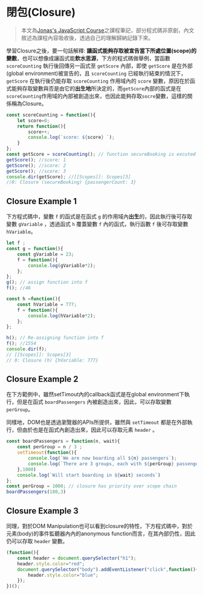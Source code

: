 # 閉包(Closure)
> 本文為[Jonas's JavaScript Course](https://www.udemy.com/course/the-complete-javascript-course/)之課程筆記，部分程式碼非原創，內文敘述為課程內容吸收後，透過自己的理解歸納記錄下來。

學習Closure之後，要一句話解釋: **讓函式能夠存取被宣告當下所處位置(scope)的變數**，也可以想像成讓函式能**飲水思源**，下方的程式碼做舉例，當函數 `scoreCounting` 執行後回傳另一函式至 `getScore` 內部，即使 `getScore` 是在外部(global environment)被宣告的，且 `scoreCounting` 已經執行結束的情況下， `getScore` 在執行後仍能存取 `scoreCounting` 作用域內的 `score` 變數，原因在於函式能夠存取變數與否是由它的**出生地**所決定的，而`getScore`內部的函式是在`scoreCounting`作用域的內部被創造出來，也因此能夠存取`socre`變數，這樣的關係稱為Closure。

```js
const scoreCounting = function(){
    let score=0;
    return function(){
        score++;
        console.log(`score: ${score} `);
    }
};
const getScore = scoreCounting(); // function secureBooking is excuted and returned a function to booker
getScore(); //score: 1
getScore(); //score: 2 
getScore(); //score: 3
console.dir(getScore); //[[Scopes]]: Scopes[3]
//0: Closure (secureBooking) {passengerCount: 3}
```
## Closure Example 1

下方程式碼中，變數 `f` 的函式是在函式 `g` 的作用域內**出生**的，因此執行後可存取變數 `gVariable` ，透過函式 `h` 覆蓋變數 `f` 內的函式，執行函數 `f` 後可存取變數 `hVariable`。

```js
let f ;
const g = function(){
    const gVariable = 23;
    f = function(){
        console.log(gVariable*2);
    };
};
g(); // assign function into f
f(); //46

const h =function(){
    const hVariable = 777;
    f = function(){
        console.log(hVariable*2);
    };
};

h(); // Re-assigning function into f
f(); //1554
console.dir(f); 
// [[Scopes]]: Scopes[3]
// 0: Closure (h) {hVariable: 777}
```

## Closure Example 2

在下方範例中，雖然setTimout內的callback函式是在global environment下執行，但是在函式 `boardPassengers` 內被創造出來，因此，可以存取變數 `perGroup`。

同樣地，DOM也是透過瀏覽器的APIs所提供，雖然與 `setTimeout` 都是在外部執行，但由於也是在函式內創造出來，因此可以存取元素 `header` 。

```js
const boardPassengers = function(n, wait){
    const perGroup = n / 3 ;
    setTimeout(function(){
        console.log(`We are now boarding all ${n} passengers`);
        console.log(`There are 3 groups, each with ${perGroup} passengers`);
    },1000)
    console.log(`Will start boarding in ${wait} seconds`)
};
const perGroup = 1000; // closure has priority over scope chain
boardPassengers(180,3)

```

## Closure Example 3
同理，對於DOM Manipulation也可以看到closure的特性，下方程式碼中，對於元素(body)的事件監聽器內內的anonymous function而言，在其內部仍性，因此仍可以存取 `header` 變數。

```js
(function(){
    const header = document.querySelector("h1");
    header.style.color="red";
    document.querySelector("body").addEventListener("click",function(){
        header.style.color="blue";
    });
})();
```
